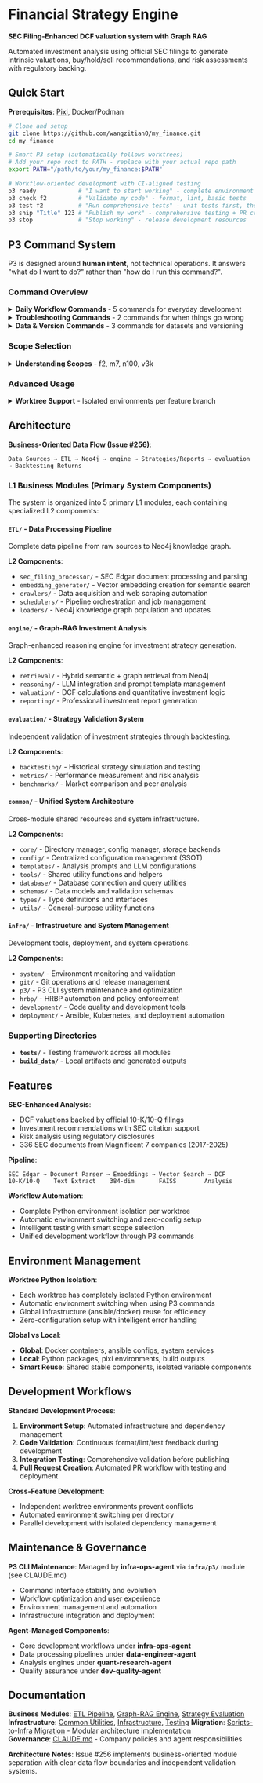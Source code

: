 # Financial Strategy Engine

**SEC Filing-Enhanced DCF valuation system with Graph RAG**

Automated investment analysis using official SEC filings to generate intrinsic valuations, buy/hold/sell recommendations, and risk assessments with regulatory backing.

## Quick Start

**Prerequisites**: [Pixi](https://pixi.sh/latest/), Docker/Podman

```bash
# Clone and setup
git clone https://github.com/wangzitian0/my_finance.git
cd my_finance

# Smart P3 setup (automatically follows worktrees)
# Add your repo root to PATH - replace with your actual repo path
export PATH="/path/to/your/my_finance:$PATH"

# Workflow-oriented development with CI-aligned testing
p3 ready            # "I want to start working" - complete environment setup
p3 check f2         # "Validate my code" - format, lint, basic tests
p3 test f2          # "Run comprehensive tests" - unit tests first, then integration + e2e (superset of CI)
p3 ship "Title" 123 # "Publish my work" - comprehensive testing + PR creation
p3 stop             # "Stop working" - release development resources
```

## P3 Command System

P3 is designed around **human intent**, not technical operations. It answers "what do I want to do?" rather than "how do I run this command?".

### Command Overview

<details>
<summary><b>Daily Workflow Commands</b> - 5 commands for everyday development</summary>

| Intent | Command | What It Does |
|--------|---------|--------------|
| **"Start working"** | `p3 ready` | Environment setup, start services, verify everything works |
| **"Stop working"** | `p3 stop [--full]` | Release resources, stop services (keeps machine for fast restart) |
| **"Check my code"** | `p3 check [scope]` | Format, lint, basic tests - quick validation |
| **"Test everything"** | `p3 test [scope]` | Unit tests + integration + e2e validation (superset of CI) |
| **"Create PR"** | `p3 ship "title" issue` | Test + PR creation with comprehensive validation |

**Daily Flow Example:**
```bash
p3 ready                    # Morning: ensure everything ready
# ... make changes ...
p3 check f2                 # Quick validation during development
p3 ci                       # Validate CI alignment (prevents CI failures)
p3 test f2                  # Comprehensive testing (unit + integration + e2e) when ready
p3 ship "Add feature" 123   # Create PR for issue #123
p3 stop                     # End of day: release resources
```
</details>

<details>
<summary><b>Troubleshooting Commands</b> - 2 commands for when things go wrong</summary>

| Intent | Command | What It Does |
|--------|---------|--------------|
| **"What's wrong?"** | `p3 reset` | Environment reset and issue diagnosis |
| **"Fix everything"** | `p3 reset` | Nuclear reset - clean restart of everything (destructive) |

**Troubleshooting Flow:**
```bash
p3 reset                    # Reset environment and diagnose issues
# Try fixes based on debug output...
p3 reset                    # Last resort - clean restart
p3 ready                    # Verify fix worked
```
</details>

<details>
<summary><b>Data & Version Commands</b> - 3 commands for datasets and versioning</summary>

| Intent | Command | What It Does |
|--------|---------|--------------|
| **"Build dataset"** | `p3 build [scope]` | Generate financial datasets for analysis and testing |
| **"Show version"** | `p3 version [level]` | Display version information or increment version |
| **"Check CI alignment"** | `p3 ci` | Run same tests as CI to prevent CI failures |

**Dataset Building:**
```bash
p3 build f2                 # Development data (2 companies)
p3 build m7                 # Testing data (7 companies)
p3 build n100               # Validation data (100 companies)
p3 build v3k                # Production data (3000+ companies)
```
</details>

### Scope Selection

<details>
<summary><b>Understanding Scopes</b> - f2, m7, n100, v3k</summary>

Scopes control the amount of data processed, balancing speed vs comprehensiveness:

| Scope | Companies | Duration | Use Case |
|-------|-----------|----------|----------|
| **f2** | 2 | 2-5 min | Development testing, quick validation |
| **m7** | 7 | 10-20 min | Integration testing, pre-release validation |
| **n100** | 100 | 1-3 hours | Production validation, performance testing |
| **v3k** | 3000+ | 6-12 hours | Full production datasets |

**Default Recommendations:**
- **Development**: Always use `f2` for development work
- **Testing**: Use `f2` for PR validation, `m7` for release prep  
- **Production**: Use `n100` for staging, `v3k` for production deployment
</details>

### Advanced Usage

<details>
<summary><b>Worktree Support</b> - Isolated environments per feature branch</summary>

Each worktree has completely isolated environments with automatic switching:

```bash
# Worktree A - feature X
cd /path/to/worktree-A
p3 ready                    # Uses worktree-A's Python environment

# Worktree B - feature Y  
cd /path/to/worktree-B
p3 ready                    # Uses worktree-B's Python environment
```

**Benefits**: 
- No package conflicts between branches
- Automatic environment switching
- Parallel development on multiple features
- Isolated dependency management
</details>

## Architecture

**Business-Oriented Data Flow (Issue #256)**:
```
Data Sources → ETL → Neo4j → engine → Strategies/Reports → evaluation → Backtesting Returns
```

### L1 Business Modules (Primary System Components)

The system is organized into 5 primary L1 modules, each containing specialized L2 components:

#### **`ETL/`** - Data Processing Pipeline
Complete data pipeline from raw sources to Neo4j knowledge graph.

**L2 Components**:
- `sec_filing_processor/` - SEC Edgar document processing and parsing
- `embedding_generator/` - Vector embedding creation for semantic search
- `crawlers/` - Data acquisition and web scraping automation
- `schedulers/` - Pipeline orchestration and job management
- `loaders/` - Neo4j knowledge graph population and updates

#### **`engine/`** - Graph-RAG Investment Analysis
Graph-enhanced reasoning engine for investment strategy generation.

**L2 Components**:
- `retrieval/` - Hybrid semantic + graph retrieval from Neo4j
- `reasoning/` - LLM integration and prompt template management
- `valuation/` - DCF calculations and quantitative investment logic
- `reporting/` - Professional investment report generation

#### **`evaluation/`** - Strategy Validation System
Independent validation of investment strategies through backtesting.

**L2 Components**:
- `backtesting/` - Historical strategy simulation and testing
- `metrics/` - Performance measurement and risk analysis
- `benchmarks/` - Market comparison and peer analysis

#### **`common/`** - Unified System Architecture
Cross-module shared resources and system infrastructure.

**L2 Components**:
- `core/` - Directory manager, config manager, storage backends
- `config/` - Centralized configuration management (SSOT)
- `templates/` - Analysis prompts and LLM configurations
- `tools/` - Shared utility functions and helpers
- `database/` - Database connection and query utilities
- `schemas/` - Data models and validation schemas
- `types/` - Type definitions and interfaces
- `utils/` - General-purpose utility functions

#### **`infra/`** - Infrastructure and System Management
Development tools, deployment, and system operations.

**L2 Components**:
- `system/` - Environment monitoring and validation
- `git/` - Git operations and release management
- `p3/` - P3 CLI system maintenance and optimization
- `hrbp/` - HRBP automation and policy enforcement
- `development/` - Code quality and development tools
- `deployment/` - Ansible, Kubernetes, and deployment automation

### Supporting Directories
- **`tests/`** - Testing framework across all modules
- **`build_data/`** - Local artifacts and generated outputs

## Features

**SEC-Enhanced Analysis**:
- DCF valuations backed by official 10-K/10-Q filings
- Investment recommendations with SEC citation support  
- Risk analysis using regulatory disclosures
- 336 SEC documents from Magnificent 7 companies (2017-2025)

**Pipeline**:
```
SEC Edgar → Document Parser → Embeddings → Vector Search → DCF
10-K/10-Q    Text Extract    384-dim       FAISS        Analysis
```

**Workflow Automation**:
- Complete Python environment isolation per worktree
- Automatic environment switching and zero-config setup  
- Intelligent testing with smart scope selection
- Unified development workflow through P3 commands

## Environment Management

**Worktree Python Isolation**:
- Each worktree has completely isolated Python environment
- Automatic environment switching when using P3 commands  
- Global infrastructure (ansible/docker) reuse for efficiency
- Zero-configuration setup with intelligent error handling

**Global vs Local**:
- **Global**: Docker containers, ansible configs, system services
- **Local**: Python packages, pixi environments, build outputs  
- **Smart Reuse**: Shared stable components, isolated variable components

## Development Workflows

**Standard Development Process**:
1. **Environment Setup**: Automated infrastructure and dependency management
2. **Code Validation**: Continuous format/lint/test feedback during development  
3. **Integration Testing**: Comprehensive validation before publishing
4. **Pull Request Creation**: Automated PR workflow with testing and deployment

**Cross-Feature Development**:
- Independent worktree environments prevent conflicts
- Automated environment switching per directory
- Parallel development with isolated dependency management

## Maintenance & Governance

**P3 CLI Maintenance**: Managed by **infra-ops-agent** via **`infra/p3/`** module (see CLAUDE.md)
- Command interface stability and evolution
- Workflow optimization and user experience  
- Environment management and automation
- Infrastructure integration and deployment

**Agent-Managed Components**:
- Core development workflows under **infra-ops-agent**
- Data processing pipelines under **data-engineer-agent**  
- Analysis engines under **quant-research-agent**
- Quality assurance under **dev-quality-agent**

## Documentation

**Business Modules**: [ETL Pipeline](ETL/README.md), [Graph-RAG Engine](engine/README.md), [Strategy Evaluation](evaluation/README.md)
**Infrastructure**: [Common Utilities](common/README.md), [Infrastructure](infra/README.md), [Testing](tests/README.md)
**Migration**: [Scripts-to-Infra Migration](MIGRATION_SUMMARY.md) - Modular architecture implementation  
**Governance**: [CLAUDE.md](CLAUDE.md) - Company policies and agent responsibilities

**Architecture Notes**: Issue #256 implements business-oriented module separation with clear data flow boundaries and independent validation systems.
